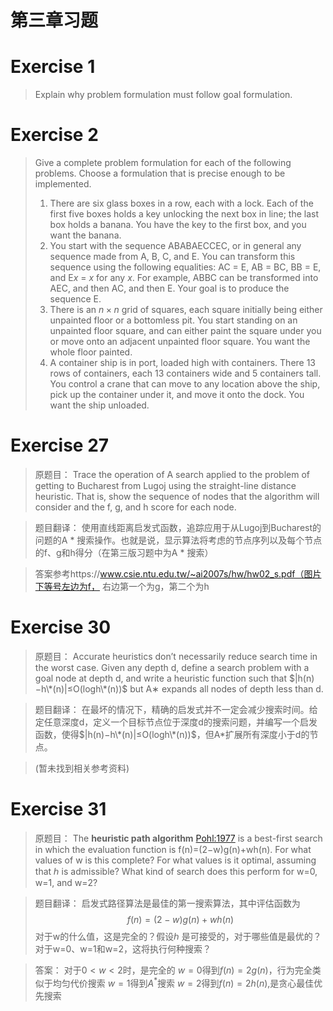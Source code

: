 # 第三章习题

# Exercise 1
> Explain why problem formulation must follow goal formulation.

# Exercise 2
> Give a complete problem formulation for each of the following problems. Choose a formulation that is precise enough to be implemented.
> 1. There are six glass boxes in a row, each with a lock. Each of the first five boxes holds a key unlocking the next box in line; the last box holds a banana. You have the key to the first box, and you want the banana.
> 2. You start with the sequence ABABAECCEC, or in general any sequence made from A, B, C, and E. You can transform this sequence using the following equalities: AC = E, AB = BC, BB = E, and E$x$ = $x$ for any $x$. For example, ABBC can be transformed into AEC, and then AC, and then E. Your goal is to produce the sequence E.
> 3. There is an $n \times n$ grid of squares, each square initially being either unpainted floor or a bottomless pit. You start standing on an unpainted floor square, and can either paint the square under you or move onto an adjacent unpainted floor square. You want the whole floor painted.
> 4. A container ship is in port, loaded high with containers. There 13 rows of containers, each 13 containers wide and 5 containers tall. You control a crane that can move to any location above the ship, pick up the container under it, and move it onto the dock. You want the ship unloaded.


# Exercise 27

>原题目：
>Trace the operation of A search applied to the problem of getting to Bucharest from Lugoj using the straight-line distance heuristic. That is, show the sequence of nodes that the algorithm will consider and the f, g, and h score for each node.

>题目翻译：
>使用直线距离启发式函数，追踪应用于从Lugoj到Bucharest的问题的A * 搜索操作。也就是说，显示算法将考虑的节点序列以及每个节点的f、g和h得分（在第三版习题中为A * 搜索）


>答案参考https://www.csie.ntu.edu.tw/~ai2007s/hw/hw02_s.pdf（图片下等号左边为f， 右边第一个为g，第二个为h


# Exercise 30

>原题目：
>Accurate heuristics don’t necessarily reduce search time in the worst  case. Given any depth d, define a search problem with a goal node at depth d, and write a heuristic function such that $|h(n)−h\*(n)|≤O(logh\*(n))$ but A∗ expands all nodes of depth less than d.

>题目翻译：
>在最坏的情况下，精确的启发式并不一定会减少搜索时间。给定任意深度d，定义一个目标节点位于深度d的搜索问题，并编写一个启发函数，使得$|h(n)−h\*(n)|≤O(logh\*(n))$，但A*扩展所有深度小于d的节点。

>(暂未找到相关参考资料)

# Exercise 31

>原题目：
>The **heuristic path algorithm** [Pohl:1977](https://aimacode.github.io/aima-exercises/search-exercises/#) is a best-first search in which the evaluation function is f(n)=(2−w)g(n)+wh(n). For what values of w is this complete? For what values is it optimal, assuming that ℎ is admissible? What kind of search does this perform for w=0, w=1, and w=2?

>题目翻译：
>启发式路径算法是最佳的第一搜索算法，其中评估函数为
$$
f(n) = (2 - w)g(n) + wh(n)
$$
对于w的什么值，这是完全的？假设ℎ 是可接受的，对于哪些值是最优的？对于w=0、w=1和w=2，这将执行何种搜索？


>答案：
>对于$0<w<2$时，是完全的
>$w = 0$得到$f(n) = 2g(n)$，行为完全类似于均匀代价搜索
>$w = 1$得到$A^*$搜索
>$w = 2$得到$f(n) = 2h(n)$,是贪心最佳优先搜索



